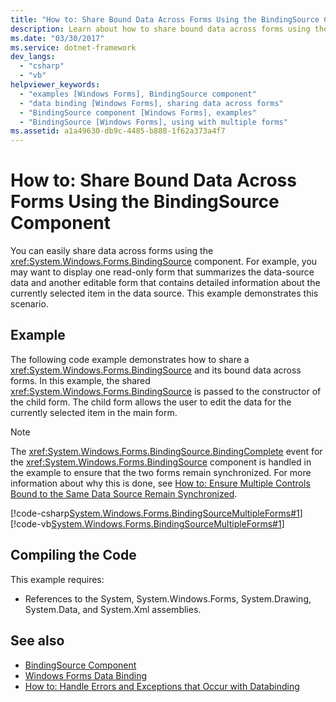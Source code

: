 ```yaml
---
title: "How to: Share Bound Data Across Forms Using the BindingSource Component"
description: Learn about how to share bound data across forms using the BindingSource component in Windows Forms.
ms.date: "03/30/2017"
ms.service: dotnet-framework
dev_langs:
  - "csharp"
  - "vb"
helpviewer_keywords:
  - "examples [Windows Forms], BindingSource component"
  - "data binding [Windows Forms], sharing data across forms"
  - "BindingSource component [Windows Forms], examples"
  - "BindingSource [Windows Forms], using with multiple forms"
ms.assetid: a1a49630-db9c-4485-b888-1f62a373a4f7
---
```

# How to: Share Bound Data Across Forms Using the BindingSource Component

You can easily share data across forms using the <xref:System.Windows.Forms.BindingSource> component. For example, you may want to display one read-only form that summarizes the data-source data and another editable form that contains detailed information about the currently selected item in the data source. This example demonstrates this scenario.

## Example

The following code example demonstrates how to share a <xref:System.Windows.Forms.BindingSource> and its bound data across forms. In this example, the shared <xref:System.Windows.Forms.BindingSource> is passed to the constructor of the child form. The child form allows the user to edit the data for the currently selected item in the main form.

> [!NOTE]
> The <xref:System.Windows.Forms.BindingSource.BindingComplete> event for the <xref:System.Windows.Forms.BindingSource> component is handled in the example to ensure that the two forms remain synchronized. For more information about why this is done, see [How to: Ensure Multiple Controls Bound to the Same Data Source Remain Synchronized](../data/how-to-synchronize-multiple-controls.md).

[!code-csharp[System.Windows.Forms.BindingSourceMultipleForms#1](~/samples/snippets/csharp/VS_Snippets_Winforms/System.Windows.Forms.BindingSourceMultipleForms/CS/Form1.cs#1)]
[!code-vb[System.Windows.Forms.BindingSourceMultipleForms#1](~/samples/snippets/visualbasic/VS_Snippets_Winforms/System.Windows.Forms.BindingSourceMultipleForms/VB/Form1.vb#1)]

## Compiling the Code

This example requires:

- References to the System, System.Windows.Forms, System.Drawing, System.Data, and System.Xml assemblies.

## See also

- [BindingSource Component](bindingsource-component.md)
- [Windows Forms Data Binding](../data/overview.md)
- [How to: Handle Errors and Exceptions that Occur with Databinding](how-to-handle-errors-and-exceptions-that-occur-with-databinding.md)
